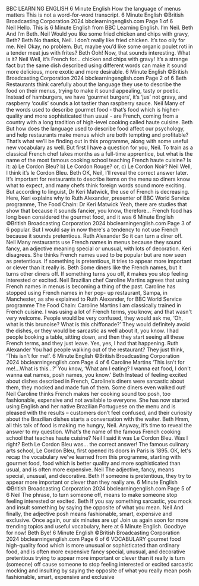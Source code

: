  BBC LEARNING ENGLISH
6 Minute English
How the language of 
menus matters 
This is not a word-for-word transcript. 
6 Minute English ©British Broadcasting Corporation 2024
bbclearningenglish.com Page 1 of 6   
Neil
Hello. This is 6 Minute English from BBC Learning English. I’m Neil. 
Beth
And I’m Beth. 
Neil
Would you like some fried chicken and chips with gravy, Beth? 
Beth
No thanks, Neil. I don’t really like fried chicken. It’s too oily for me. 
Neil
Okay, no problem. But, maybe you’d like some organic poulet roti in a tender meat
jus with frites? 
Beth
Ooh! Now, that sounds interesting. What is it? 
Neil
Well, it’s French for… chicken and chips with gravy! It’s a strange fact but the same
dish described using different words can make it sound more delicious, more
exotic and more desirable.    6 Minute English ©British Broadcasting Corporation 2024
bbclearningenglish.com Page 2 of 6 
Beth
Restaurants think carefully about the language they use to describe the food on
their menus, trying to make it sound appealing, tasty or poetic. Instead of
hamburgers, we have ‘gourmet burgers’, it’s ‘jus’ not gravy, and raspberry ‘coulis’
sounds a lot tastier than raspberry sauce. 
Neil
Many of the words used to describe gourmet food - that’s food which is higher-
quality and more sophisticated than usual - are French, coming from a country
with a long tradition of high-level cooking called haute cuisine. 
Beth
But how does the language used to describe food affect our psychology, and help
restaurants make menus which are both tempting and profitable? That’s what
we’ll be finding out in this programme, along with some useful new vocabulary as
well. But first I have a question for you, Neil. To train as a classical French chef
takes months as a full-time apprentice, but what is the name of the most famous
cooking school teaching French haute cuisine? Is it: 
a) Le Cordon Bleu?
b) Le Cordon Rouge? or,
c) Le Cordon Noir? 
Neil
Well, I think it’s le Cordon Bleu. 
Beth
OK, Neil, I’ll reveal the correct answer later. It’s important for restaurants to
describe items on the menu so diners know what to expect, and many chefs think
foreign words sound more exciting. But according to linguist, Dr Keri Matwick, the
use of French is decreasing. Here, Keri explains why to Ruth Alexander, presenter
of BBC World Service programme, The Food Chain: 
Dr Keri Matwick
Yeah, there are studies that show that because it sounds fancier, you know,
therefore… French food has long been considered the gourmet food, and it was   6 Minute English ©British Broadcasting Corporation 2024
bbclearningenglish.com Page 3 of 6 
popular. But I would say in now there's a tendency to not use French because it
sounds pretentious. 
Ruth Alexander
So it can turn a diner off. 
Neil
Many restaurants use French names in menus because they sound fancy, an
adjective meaning special or unusual, with lots of decoration. Keri disagrees. She
thinks French names used to be popular but are now seen as pretentious. If
something is pretentious, it tries to appear more important or clever than it really
is. 
Beth
Some diners like the French names, but it turns other diners off. If something turns
you off, it makes you stop feeling interested or excited. 
Neil
Brazilian chef Caroline Martins agrees that using French names in menus is
becoming a thing of the past. Caroline has stopped using French names in her pop-
up restaurant, Sampa, in Manchester, as she explained to Ruth Alexander, for BBC
World Service programme The Food Chain: 
Caroline Martins 
I am classically trained in French cuisine. I was using a lot of French terms, you
know, and that wasn't very welcome. People would be very confused, they would
ask me, ‘Oh, what is this brunoise? What is this chiffonade?’ They would definitely
avoid the dishes, or they would be sarcastic as well about it, you know. I had people
booking a table, sitting down, and then they start seeing all these French terms,
and they just leave. Yes, yes, I had that happening. 
Ruth Alexander
You had people walking out of the restaurant? They just think, ‘This isn't for me!’.    6 Minute English ©British Broadcasting Corporation 2024
bbclearningenglish.com Page 4 of 6 
Caroline Martins
‘This isn't for me!…What is this…?’ You know, ‘What am I eating? I wanna eat food,
I don't wanna eat names, posh names, you know.’ 
Beth
Instead of feeling excited about dishes described in French, Caroline’s diners were
sarcastic about them, they mocked and made fun of them. Some diners even
walked out! 
Neil
Caroline thinks French makes her cooking sound too posh, too fashionable,
expensive and not available to everyone. She has now started using English and
her native Brazilian Portuguese on the menu and is pleased with the results –
customers don’t feel confused, and their curiosity about the Brazilian dishes starts
a conversation with the waiter. 
Beth
Hmm, all this talk of food is making me hungry, Neil. Anyway, it’s time to reveal
the answer to my question. What’s the name of the famous French cooking school
that teaches haute cuisine? 
Neil
I said it was Le Cordon Bleu. Was I right? 
Beth
Le Cordon Bleu was… the correct answer! The famous culinary arts school, Le
Cordon Bleu, first opened its doors in Paris is 1895. OK, let's recap the vocabulary
we've learned from this programme, starting with gourmet food, food which is
better quality and more sophisticated than usual, and is often more expensive. 
Neil
The adjective, fancy, means special, unusual, and decorative. 
Beth
If someone is pretentious, they try to appear more important or clever than they
really are.   6 Minute English ©British Broadcasting Corporation 2024
bbclearningenglish.com Page 5 of 6 
Neil
The phrase, to turn someone off, means to make someone stop feeling interested
or excited. 
Beth
If you say something sarcastic, you mock and insult something by saying the
opposite of what you mean. 
Neil
And finally, the adjective posh means fashionable, smart, expensive and exclusive.
Once again, our six minutes are up! Join us again soon for more trending topics
and useful vocabulary, here at 6 Minute English. Goodbye for now! 
Beth
Bye!    6 Minute English ©British Broadcasting Corporation 2024
bbclearningenglish.com Page 6 of 6 
VOCABULARY 
gourmet food
high-quality food which is more unusual or sophisticated than ordinary food, and
is often more expensive 
fancy
special, unusual, and decorative 
pretentious 
trying to appear more important or clever than it really is 
turn (someone) off
cause someone to stop feeling interested or excited 
sarcastic
mocking and insulting by saying the opposite of what you really mean 
posh
fashionable, smart, expensive and exclusive  